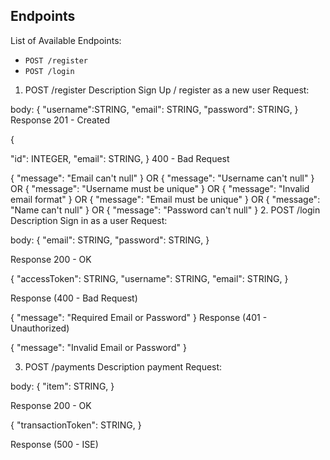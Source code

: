 ## Endpoints

List of Available Endpoints:

- `POST /register`
- `POST /login`

1. POST /register
   Description
   Sign Up / register as a new user
   Request:

body:
{
"username":STRING,
"email": STRING,
"password": STRING,
}
Response
201 - Created

{

"id": INTEGER,
"email": STRING,
}
400 - Bad Request

{
"message": "Email can't null"
}
OR
{
"message": "Username can't null"
}
OR
{
"message": "Username must be unique"
}
OR
{
"message": "Invalid email format"
}
OR
{
"message": "Email must be unique"
}
OR
{
"message": "Name can't null"
}
OR
{
"message": "Password can't null"
} 2. POST /login
Description
Sign in as a user
Request:

body:
{
"email": STRING,
"password": STRING,
}

Response
200 - OK

{
"accessToken": STRING,
"username": STRING,
"email": STRING,
}

Response (400 - Bad Request)

{
"message": "Required Email or Password"
}
Response (401 - Unauthorized)

{
"message": "Invalid Email or Password"
}

3. POST /payments
   Description
   payment
   Request:

body:
{
"item": STRING,
}

Response
200 - OK

{
"transactionToken": STRING,
}

Response (500 - ISE)
